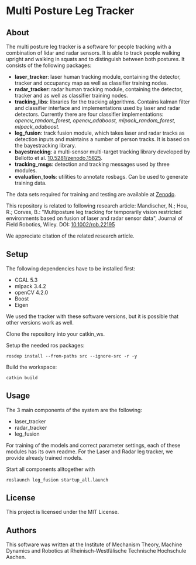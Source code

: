 # Multi Posture Leg Tracker

## About

The multi posture leg tracker is a software for people tracking with a combination of lidar and radar sensors. It is able to track people walking upright and walking in squats and to distinguish between both postures. It consists of the following packages:


- **laser_tracker**: laser human tracking module, containing the detector, tracker and occupancy map as well as classifier training nodes. 
- **radar_tracker**: radar human tracking module, containing the detector, tracker and as well as classifier training nodes.
- **tracking_libs**: libraries for the tracking algorithms. Contains kalman filter and classifier interface and implementations used by laser and radar detectors. Currently there are four classifier implementations: *opencv_random_forest, opencv_adaboost, mlpack_random_forest, mlpack_adaboost*.
- **leg_fusion**: track fusion module, which takes laser and radar tracks as detection inputs and maintains a number of person tracks. It is based on the bayestracking library.
- **bayestracking**: a multi-sensor multi-target tracking library developed by Bellotto et al. [10.5281/zenodo.15825](https://doi.org/10.5281/zenodo.15825). 
- **tracking_msgs**: detection and tracking messages used by three modules.
- **evaluation_tools**: utilities to annotate rosbags. Can be used to generate training data.

The data sets required for training and testing are available at [Zenodo](https://doi.org/10.5281/zenodo.7665007).

This repository is related to following research article:
Mandischer, N.; Hou, R.; Corves, B.:
"Multiposture leg tracking for temporarily vision restricted environments based on fusion of laser and radar sensor data",
Journal of Field Robotics, Wiley. DOI: [10.1002/rob.22195](https://doi.org/10.1002/rob.22195)

We appreciate citation of the related research article.

## Setup

The following dependencies have to be installed first:
- CGAL 5.3
- mlpack 3.4.2
- openCV 4.2.0
- Boost
- Eigen

We used the tracker with these software versions, but it is possible that other versions work as well.

Clone the repository into your catkin_ws.

Setup the needed ros packages:

```
rosdep install --from-paths src --ignore-src -r -y
```

Build the workspace:

```
catkin build
```

## Usage

The 3 main components of the system are the following:
- laser_tracker
- radar_tracker
- leg_fusion

For training of the models and correct parameter settings, each of these modules has its own readme. 
For the Laser and Radar leg tracker, we provide already trained models.

Start all components alltogether with

```
roslaunch leg_fusion startup_all.launch
```

## License

This project is licensed under the MIT License.

## Authors

This software was written at the Institute of Mechanism Theory, Machine Dynamics and Robotics at Rheinisch-Westfälische Technische Hochschule Aachen.

